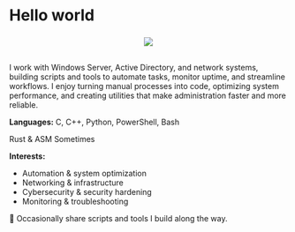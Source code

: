 <h1 align="left">Hello world</h1>

###

<div align="center">
  <img height="auto" src="https://i.imgur.com/24TMuRf.png"  />
</div>

##

I work with Windows Server, Active Directory, and network systems, building scripts and tools to automate tasks, monitor uptime, and streamline workflows. I enjoy turning manual processes into code, optimizing system performance, and creating utilities that make administration faster and more reliable.

**Languages:** C, C++, Python, PowerShell, Bash

Rust & ASM Sometimes

**Interests:**  
- Automation & system optimization  
- Networking & infrastructure  
- Cybersecurity & security hardening  
- Monitoring & troubleshooting

🔧 Occasionally share scripts and tools I build along the way.
